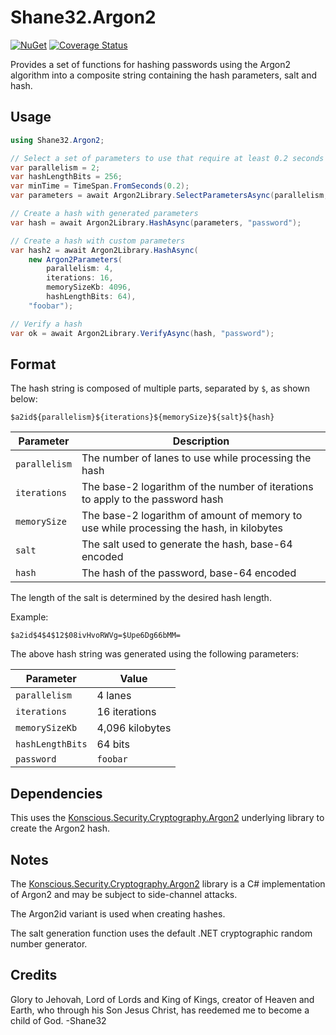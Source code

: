 # Shane32.Argon2

[![NuGet](https://img.shields.io/nuget/v/Shane32.Argon2.svg)](https://www.nuget.org/packages/Shane32.Argon2)
[![Coverage Status](https://coveralls.io/repos/github/Shane32/Argon2/badge.svg?branch=master)](https://coveralls.io/github/Shane32/Argon2?branch=master)

Provides a set of functions for hashing passwords using the Argon2 algorithm into a composite string
containing the hash parameters, salt and hash.

## Usage

```csharp
using Shane32.Argon2;

// Select a set of parameters to use that require at least 0.2 seconds of hashing time
var parallelism = 2;
var hashLengthBits = 256;
var minTime = TimeSpan.FromSeconds(0.2);
var parameters = await Argon2Library.SelectParametersAsync(parallelism, hashLengthBits, minTime);

// Create a hash with generated parameters
var hash = await Argon2Library.HashAsync(parameters, "password");

// Create a hash with custom parameters
var hash2 = await Argon2Library.HashAsync(
    new Argon2Parameters(
        parallelism: 4,
        iterations: 16,
        memorySizeKb: 4096,
        hashLengthBits: 64),
    "foobar");

// Verify a hash
var ok = await Argon2Library.VerifyAsync(hash, "password");
```

## Format

The hash string is composed of multiple parts, separated by `$`, as shown below:

```
$a2id${parallelism}${iterations}${memorySize}${salt}${hash}
```

| Parameter | Description |
|-|-|
| `parallelism` | The number of lanes to use while processing the hash |
| `iterations` | The base-2 logarithm of the number of iterations to apply to the password hash |
| `memorySize` | The base-2 logarithm of amount of memory to use while processing the hash, in kilobytes |
| `salt` | The salt used to generate the hash, base-64 encoded |
| `hash` | The hash of the password, base-64 encoded |

The length of the salt is determined by the desired hash length.

Example:

```
$a2id$4$4$12$08ivHvoRWVg=$Upe6Dg66bMM=
```

The above hash string was generated using the following parameters:

| Parameter        | Value           |
|------------------|-----------------|
| `parallelism`    | 4 lanes         |
| `iterations`     | 16 iterations   |
| `memorySizeKb`   | 4,096 kilobytes |
| `hashLengthBits` | 64 bits         |
| `password`       | `foobar`        |

## Dependencies

This uses the [Konscious.Security.Cryptography.Argon2](https://github.com/kmaragon/Konscious.Security.Cryptography)
underlying library to create the Argon2 hash.

## Notes

The [Konscious.Security.Cryptography.Argon2](https://github.com/kmaragon/Konscious.Security.Cryptography)
library is a C# implementation of Argon2 and may be subject to side-channel attacks.

The Argon2id variant is used when creating hashes.

The salt generation function uses the default .NET cryptographic random number generator.

## Credits

Glory to Jehovah, Lord of Lords and King of Kings, creator of Heaven and Earth,
who through his Son Jesus Christ, has reedemed me to become a child of God. -Shane32
